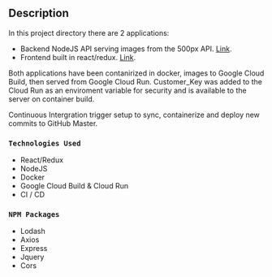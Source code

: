 ## Description
In this project directory there are 2 applications:
- Backend NodeJS API serving images from the 500px API. [Link](https://five100px-gcsusetqgq-uc.a.run.app).
- Frontend built in react/redux. [Link](https://github.com/facebook/create-react-app).

Both applications have been contanirized in docker, images to Google Cloud Build, then served from Google Cloud Run. Customer_Key was added to the Cloud Run as an enviroment variable
for security and is available to the server on container build.

Continuous Intergration trigger setup to sync, containerize and deploy new commits to GitHub Master. 

### `Technologies Used`
- React/Redux
- NodeJS
- Docker
- Google Cloud Build & Cloud Run
- CI / CD

### `NPM Packages`
- Lodash
- Axios
- Express
- Jquery
- Cors